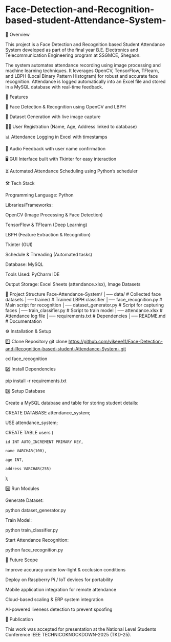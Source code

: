 # Face-Detection-and-Recognition-based-student-Attendance-System-

📌 Overview

This project is a Face Detection and Recognition based Student Attendance System developed as part of the final year B.E. Electronics and Telecommunication Engineering program at SSGMCE, Shegaon.

The system automates attendance recording using image processing and machine learning techniques. It leverages OpenCV, TensorFlow, TFlearn, and LBPH (Local Binary Pattern Histogram) for robust and accurate face recognition. Attendance is logged automatically into an Excel file and stored in a MySQL database with real-time feedback.

🚀 Features

👤 Face Detection & Recognition using OpenCV and LBPH

📸 Dataset Generation with live image capture

🧑‍💻 User Registration (Name, Age, Address linked to database)

📊 Attendance Logging in Excel with timestamps

🔔 Audio Feedback with user name confirmation

🖥️ GUI Interface built with Tkinter for easy interaction

⏳ Automated Attendance Scheduling using Python’s scheduler

🛠️ Tech Stack

Programming Language: Python

Libraries/Frameworks:

OpenCV (Image Processing & Face Detection)

TensorFlow & TFlearn (Deep Learning)

LBPH (Feature Extraction & Recognition)

Tkinter (GUI)

Schedule & Threading (Automated tasks)

Database: MySQL

Tools Used: PyCharm IDE

Output Storage: Excel Sheets (attendance.xlsx), Image Datasets

📂 Project Structure
Face-Attendance-System/
│── data/                  # Collected face datasets
│── trainer/               # Trained LBPH classifier
│── face_recognition.py    # Main script for recognition
│── dataset_generator.py   # Script for capturing faces
│── train_classifier.py    # Script to train model
│── attendance.xlsx        # Attendance log file
│── requirements.txt       # Dependencies
│── README.md              # Documentation

⚙️ Installation & Setup

1️⃣ Clone Repository
git clone https://github.com/vikeee11/Face-Detection-and-Recognition-based-student-Attendance-System-.git

cd face_recognition

2️⃣ Install Dependencies

pip install -r requirements.txt

3️⃣ Setup Database

Create a MySQL database and table for storing student details:

CREATE DATABASE attendance_system;

USE attendance_system;

CREATE TABLE users (

    id INT AUTO_INCREMENT PRIMARY KEY,
    
    name VARCHAR(100),
    
    age INT,
    
    address VARCHAR(255)
    
);

4️⃣ Run Modules

Generate Dataset:

python dataset_generator.py


Train Model:

python train_classifier.py


Start Attendance Recognition:

python face_recognition.py

🔮 Future Scope

Improve accuracy under low-light & occlusion conditions

Deploy on Raspberry Pi / IoT devices for portability

Mobile application integration for remote attendance

Cloud-based scaling & ERP system integration

AI-powered liveness detection to prevent spoofing


📜 Publication

This work was accepted for presentation at the
National Level Students Conference IEEE TECHNICOKNOCKDOWN-2025 (TKD-25).
